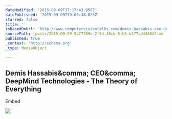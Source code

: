 ```yaml
---
dateModified: '2015-09-09T17:17:43.950Z'
datePublished: '2015-09-09T19:00:38.828Z'
starred: false
title: ''
isBasedOnUrl: 'http://www.computervisiontalks.com/demis-hassabis-ceo-deepmind-technologies-the-theory-of-everything/'
sourcePath: _posts/2015-09-09-5b77299d-2f5d-48cb-8fb5-b177ad446824.md
published: true
_context: 'http://schema.org'
_type: MediaObject

---
```

<article style=""><h1>Demis Hassabis&amp;comma; CEO&amp;comma; DeepMind Technologies - The Theory of Everything</h1><p>Embed</p><img src="http://www.computervisiontalks.com/wp-content/uploads/2015/09/rbsqaJwpu6A-1024x684.jpg" /></article>
